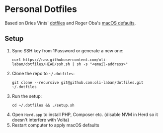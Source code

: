 # Personal Dotfiles

Based on Dries Vints' [dotfiles](https://github.com/driesvints/dotfiles) and Roger Oba's [macOS defaults](https://github.com/rogerluan/dotfiles/blob/master/set_up_user_defaults.sh).

## Setup

1. Sync SSH key from 1Password or generate a new one:
    ```shell
   curl https://raw.githubusercontent.com/oli-laban/dotfiles/HEAD/ssh.sh | sh -s "<email-address>"
   ```
2. Clone the repo to `~/.dotfiles`:
    ```shell
   git clone --recursive git@github.com:oli-laban/dotfiles.git ~/.dotfiles
   ```
3. Run the setup:
   ```shell
   cd ~/.dotfiles && ./setup.sh
   ```
4. Open `Herd.app` to install PHP, Composer etc. (disable NVM in Herd so it doesn't interfere with Volta)
5. Restart computer to apply macOS defaults
